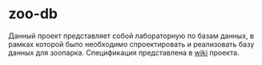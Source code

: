 # zoo-db

Данный проект представляет собой лабораторную по базам данных, в рамках которой было необходимо спроектировать и реализовать базу данных для зоопарка.
Спецификация представлена в [wiki](https://github.com/maulina2/zoo-db/wiki) проекта.
